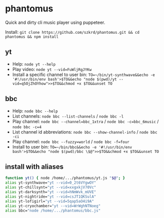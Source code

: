 # phantomus

Quick and dirty cli music player using puppeteer.

Install: `git clone https://github.com/szkrd/phantomus.git && cd phantomus && npm install`

## yt

- Help: `node yt --help`
- Play video: `node yt --vid=FuWljRgJYKw`
- Install a specific channel to user bin: `TO=~/bin/yt-synthwave&&echo -e '#!/usr/bin/env bash'>$TO&&echo "node $(pwd)/yt --vid=q5OjZhOYhow">>$TO&&chmod +x $TO&&unset TO`

## bbc

- Help: `node bbc --help`
- List channels: `node bbc --list-channels` / `node bbc -l`
- Play channel: `node bbc --channel=bbc_1xtra` / `node bbc -c=bbc_6music` / `node bbc -c=4`
- List channel id abbreviations: `node bbc --show-channel-info` / `node bbc -ci`
- Play channel: `node bbc --fuzzy=world` / `node bbc -f=four`
- Install to user bin: `TO=~/bin/bbc&&echo -e '#!/usr/bin/env bash'>$TO&&echo "node $(pwd)/bbc \$@">>$TO&&chmod +x $TO&&unset TO`

## install with aliases

```bash
function yt() { node /home/.../phantomus/yt.js "$@"; }
alias yt-synthwave="yt --vid=0_2t6VYgwOY"
alias yt-chillsynt="yt --vid=xxgxkjV70Vc"
alias yt-darksynth="yt --vid=hNmWvk_mUVE"
alias yt-nightride="yt --vid=csJT1QKSulA"
alias yt-lofigirl="yt --vid=5qap5aO4i9A"
alias yt-cryochamber="yt --vid=WrWghNTNoeg"
alias bbc="node /home/.../phantomus/bbc.js"
```
